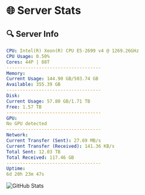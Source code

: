 # 🌐 Server Stats
## 🔍 Server Info
```yaml
CPU: Intel(R) Xeon(R) CPU E5-2699 v4 @ 1269.26GHz
CPU Usage: 0.50%
Cores: 44P | 88T
-----------------------------------
Memory:
Current Usage: 144.90 GB/503.74 GB
Available: 355.39 GB
-----------------------------------
Disk:
Current Usage: 57.80 GB/1.71 TB
Free: 1.57 TB
-----------------------------------
GPU:
No GPU detected
-----------------------------------
Network:
Current Transfer (Sent): 27.69 MB/s
Current Transfer (Received): 141.36 KB/s
Total Sent: 12.03 TB
Total Received: 117.46 GB
-----------------------------------
Uptime:
6d 20h 23m 47s
```
![GitHub Stats](https://img.shields.io/badge/Updated-2025-03-14_17:46:36-blue)